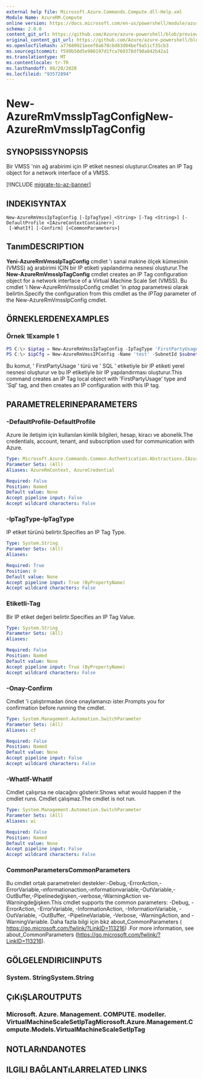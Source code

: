 ```yaml
---
external help file: Microsoft.Azure.Commands.Compute.dll-Help.xml
Module Name: AzureRM.Compute
online version: https://docs.microsoft.com/en-us/powershell/module/azurerm.compute/new-azurermvmssiptagconfig
schema: 2.0.0
content_git_url: https://github.com/Azure/azure-powershell/blob/preview/src/ResourceManager/Compute/Commands.Compute/help/New-AzureRmVmssIpTagConfig.md
original_content_git_url: https://github.com/Azure/azure-powershell/blob/preview/src/ResourceManager/Compute/Commands.Compute/help/New-AzureRmVmssIpTagConfig.md
ms.openlocfilehash: a77680921eeef0a678cbd83d04bef9a51cf35cb3
ms.sourcegitcommit: f599b50d5e980197d1fca769378df90a842b42a1
ms.translationtype: MT
ms.contentlocale: tr-TR
ms.lasthandoff: 08/20/2020
ms.locfileid: "93572894"
---
```

# <span data-ttu-id="b5e66-101">New-AzureRmVmssIpTagConfig</span><span class="sxs-lookup"><span data-stu-id="b5e66-101">New-AzureRmVmssIpTagConfig</span></span>

## <span data-ttu-id="b5e66-102">SYNOPSIS</span><span class="sxs-lookup"><span data-stu-id="b5e66-102">SYNOPSIS</span></span>
<span data-ttu-id="b5e66-103">Bir VMSS 'nin ağ arabirimi için IP etiket nesnesi oluşturur.</span><span class="sxs-lookup"><span data-stu-id="b5e66-103">Creates an IP Tag object for a network interface of a VMSS.</span></span>

[!INCLUDE [migrate-to-az-banner](../../includes/migrate-to-az-banner.md)]

## <span data-ttu-id="b5e66-104">INDEKI</span><span class="sxs-lookup"><span data-stu-id="b5e66-104">SYNTAX</span></span>

```
New-AzureRmVmssIpTagConfig [-IpTagType] <String> [-Tag <String>] [-DefaultProfile <IAzureContextContainer>]
 [-WhatIf] [-Confirm] [<CommonParameters>]
```

## <span data-ttu-id="b5e66-105">Tanım</span><span class="sxs-lookup"><span data-stu-id="b5e66-105">DESCRIPTION</span></span>
<span data-ttu-id="b5e66-106">**Yeni-AzureRmVmssIpTagConfig** cmdlet 'ı sanal makine ölçek kümesinin (VMSS) ağ arabirimi IÇIN bir IP etiketi yapılandırma nesnesi oluşturur.</span><span class="sxs-lookup"><span data-stu-id="b5e66-106">The **New-AzureRmVmssIpTagConfig** cmdlet creates an IP Tag configuration object for a network interface of a Virtual Machine Scale Set (VMSS).</span></span>
<span data-ttu-id="b5e66-107">Bu cmdlet 'i New-AzureRmVmssIpConfig cmdlet 'in *ıptag* parametresi olarak belirtin.</span><span class="sxs-lookup"><span data-stu-id="b5e66-107">Specify the configuration from this cmdlet as the *IPTag* parameter of the New-AzureRmVmssIpConfig cmdlet.</span></span>

## <span data-ttu-id="b5e66-108">ÖRNEKLERDEN</span><span class="sxs-lookup"><span data-stu-id="b5e66-108">EXAMPLES</span></span>

### <span data-ttu-id="b5e66-109">Örnek 1</span><span class="sxs-lookup"><span data-stu-id="b5e66-109">Example 1</span></span>
```powershell
PS C:\> $iptag = New-AzureRmVmssIpTagConfig -IpTagType 'FirstPartyUsage' -Tag 'Sql'
PS C:\> $ipCfg = New-AzureRmVmssIPConfig -Name 'test' -SubnetId $subnetId -IpTag $ipTag;
```

<span data-ttu-id="b5e66-110">Bu komut, ' FirstPartyUsage ' türü ve ' SQL ' etiketiyle bir IP etiketi yerel nesnesi oluşturur ve bu IP etiketiyle bir IP yapılandırması oluşturur.</span><span class="sxs-lookup"><span data-stu-id="b5e66-110">This command creates an IP Tag local object with 'FirstPartyUsage' type and 'Sql' tag, and then creates an IP configuration with this IP tag.</span></span>

## <span data-ttu-id="b5e66-111">PARAMETRELERINE</span><span class="sxs-lookup"><span data-stu-id="b5e66-111">PARAMETERS</span></span>

### <span data-ttu-id="b5e66-112">-DefaultProfile</span><span class="sxs-lookup"><span data-stu-id="b5e66-112">-DefaultProfile</span></span>
<span data-ttu-id="b5e66-113">Azure ile iletişim için kullanılan kimlik bilgileri, hesap, kiracı ve abonelik.</span><span class="sxs-lookup"><span data-stu-id="b5e66-113">The credentials, account, tenant, and subscription used for communication with Azure.</span></span>

```yaml
Type: Microsoft.Azure.Commands.Common.Authentication.Abstractions.IAzureContextContainer
Parameter Sets: (All)
Aliases: AzureRmContext, AzureCredential

Required: False
Position: Named
Default value: None
Accept pipeline input: False
Accept wildcard characters: False
```

### <span data-ttu-id="b5e66-114">-IpTagType</span><span class="sxs-lookup"><span data-stu-id="b5e66-114">-IpTagType</span></span>
<span data-ttu-id="b5e66-115">IP etiket türünü belirtir.</span><span class="sxs-lookup"><span data-stu-id="b5e66-115">Specifies an IP Tag Type.</span></span>

```yaml
Type: System.String
Parameter Sets: (All)
Aliases:

Required: True
Position: 0
Default value: None
Accept pipeline input: True (ByPropertyName)
Accept wildcard characters: False
```

### <span data-ttu-id="b5e66-116">Etiketli</span><span class="sxs-lookup"><span data-stu-id="b5e66-116">-Tag</span></span>
<span data-ttu-id="b5e66-117">Bir IP etiket değeri belirtir.</span><span class="sxs-lookup"><span data-stu-id="b5e66-117">Specifies an IP Tag Value.</span></span>

```yaml
Type: System.String
Parameter Sets: (All)
Aliases:

Required: False
Position: Named
Default value: None
Accept pipeline input: True (ByPropertyName)
Accept wildcard characters: False
```

### <span data-ttu-id="b5e66-118">-Onay</span><span class="sxs-lookup"><span data-stu-id="b5e66-118">-Confirm</span></span>
<span data-ttu-id="b5e66-119">Cmdlet 'i çalıştırmadan önce onaylamanızı ister.</span><span class="sxs-lookup"><span data-stu-id="b5e66-119">Prompts you for confirmation before running the cmdlet.</span></span>

```yaml
Type: System.Management.Automation.SwitchParameter
Parameter Sets: (All)
Aliases: cf

Required: False
Position: Named
Default value: None
Accept pipeline input: False
Accept wildcard characters: False
```

### <span data-ttu-id="b5e66-120">-WhatIf</span><span class="sxs-lookup"><span data-stu-id="b5e66-120">-WhatIf</span></span>
<span data-ttu-id="b5e66-121">Cmdlet çalışırsa ne olacağını gösterir.</span><span class="sxs-lookup"><span data-stu-id="b5e66-121">Shows what would happen if the cmdlet runs.</span></span> <span data-ttu-id="b5e66-122">Cmdlet çalışmaz.</span><span class="sxs-lookup"><span data-stu-id="b5e66-122">The cmdlet is not run.</span></span>

```yaml
Type: System.Management.Automation.SwitchParameter
Parameter Sets: (All)
Aliases: wi

Required: False
Position: Named
Default value: None
Accept pipeline input: False
Accept wildcard characters: False
```

### <span data-ttu-id="b5e66-123">CommonParameters</span><span class="sxs-lookup"><span data-stu-id="b5e66-123">CommonParameters</span></span>
<span data-ttu-id="b5e66-124">Bu cmdlet ortak parametreleri destekler:-Debug,-ErrorAction,-ErrorVariable,-ınformationaction,-ınformationvariable,-OutVariable,-OutBuffer,-Pipelinedeğişken,-verbose,-WarningAction ve-Warningdeğişken.</span><span class="sxs-lookup"><span data-stu-id="b5e66-124">This cmdlet supports the common parameters: -Debug, -ErrorAction, -ErrorVariable, -InformationAction, -InformationVariable, -OutVariable, -OutBuffer, -PipelineVariable, -Verbose, -WarningAction, and -WarningVariable.</span></span> <span data-ttu-id="b5e66-125">Daha fazla bilgi için bkz about_CommonParameters ( https://go.microsoft.com/fwlink/?LinkID=113216) .</span><span class="sxs-lookup"><span data-stu-id="b5e66-125">For more information, see about_CommonParameters (https://go.microsoft.com/fwlink/?LinkID=113216).</span></span>

## <span data-ttu-id="b5e66-126">GÖLGELENDIRICI</span><span class="sxs-lookup"><span data-stu-id="b5e66-126">INPUTS</span></span>

### <span data-ttu-id="b5e66-127">System. String</span><span class="sxs-lookup"><span data-stu-id="b5e66-127">System.String</span></span>

## <span data-ttu-id="b5e66-128">ÇıKıŞLAR</span><span class="sxs-lookup"><span data-stu-id="b5e66-128">OUTPUTS</span></span>

### <span data-ttu-id="b5e66-129">Microsoft. Azure. Management. COMPUTE. modeller. VirtualMachineScaleSetIpTag</span><span class="sxs-lookup"><span data-stu-id="b5e66-129">Microsoft.Azure.Management.Compute.Models.VirtualMachineScaleSetIpTag</span></span>

## <span data-ttu-id="b5e66-130">NOTLARıNDA</span><span class="sxs-lookup"><span data-stu-id="b5e66-130">NOTES</span></span>

## <span data-ttu-id="b5e66-131">ILGILI BAĞLANTıLAR</span><span class="sxs-lookup"><span data-stu-id="b5e66-131">RELATED LINKS</span></span>
